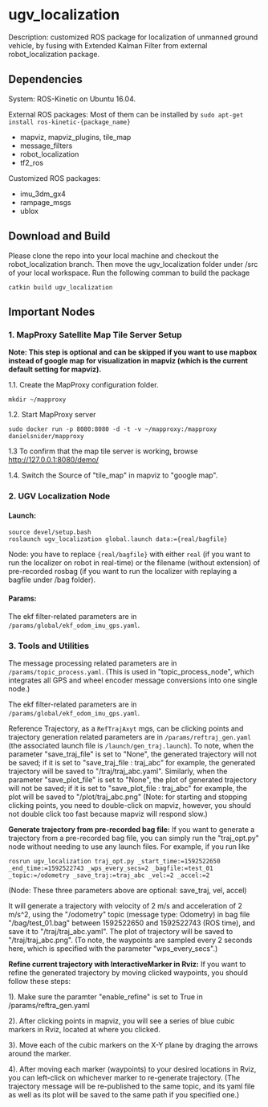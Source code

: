 # ugv_localization

Description: customized ROS package for localization of unmanned ground vehicle, by fusing with Extended Kalman Filter from external robot_localization package. 

## Dependencies
System: ROS-Kinetic on Ubuntu 16.04. 

External ROS packages: Most of them can be installed by
```sudo apt-get install ros-kinetic-{package_name}```

*  mapviz, mapviz_plugins, tile_map
*  message_filters 
*  robot_localization
*  tf2_ros

Customized ROS packages:

*  imu_3dm_gx4
*  rampage_msgs 
*  ublox

## Download and Build

Please clone the repo into your local machine and checkout the robot_localization branch.
Then move the ugv_localization folder under /src of your local workspace.
Run the following comman to build the package 
```
catkin build ugv_localization
```

## Important Nodes

### 1. MapProxy Satellite Map Tile Server Setup

**Note: This step is optional and can be skipped if you want to use mapbox instead of google map for visualization in mapviz (which is the current default setting for mapviz).**

1.1. Create the MapProxy configuration folder.
```
mkdir ~/mapproxy
```
1.2. Start MapProxy server
```
sudo docker run -p 8080:8080 -d -t -v ~/mapproxy:/mapproxy danielsnider/mapproxy
```
1.3 To confirm that the map tile server is working, browse  http://127.0.0.1:8080/demo/

1.4. Switch the Source of "tile_map" in mapviz to "google map".  

### 2. UGV Localization Node

#### Launch:

```
source devel/setup.bash
roslaunch ugv_localization global.launch data:={real/bagfile} 
```

Node: you have to replace ```{real/bagfile}``` with either ```real``` (if you want to run the localizer on robot in real-time) or the filename (without extension) of pre-recorded rosbag (if you want to run the localizer with replaying a bagfile under /bag folder).

#### Params:

The ekf filter-related parameters are in `/params/global/ekf_odom_imu_gps.yaml`.

### 3. Tools and Utilities

The message processing related parameters are in `/params/topic_process.yaml`. (This is used in "topic_process_node", which integrates all GPS and wheel encoder message conversions into one single node.)

The ekf filter-related parameters are in `/params/global/ekf_odom_imu_gps.yaml`.

Reference Trajectory, as a `RefTrajAxyt` mgs, can be  clicking points and trajectory generation related parameters are in `/params/reftraj_gen.yaml` (the associated launch file is `/launch/gen_traj.launch`). To note, when the parameter "save_traj_file" is set to "None", the generated trajectory will not be saved; if it is set to "save_traj_file : traj_abc" for example, the generated trajectory will be saved to "/traj/traj_abc.yaml". Similarly, when the parameter "save_plot_file" is set to "None", the plot of generated trajectory will not be saved; if it is set to "save_plot_file : traj_abc" for example, the plot will be saved to "/plot/traj_abc.png"
(Note: for starting and stopping clicking points, you need to double-click on mapviz, however, you should not double click too fast because mapviz will respond slow.) 

**Generate trajectory from pre-recorded bag file:**
If you want to generate a trajectory from a pre-recorded bag file, you can simply run the "traj_opt.py" node without needing to use any launch files. For example, if you run like

```
rosrun ugv_localization traj_opt.py _start_time:=1592522650 _end_time:=1592522743 _wps_every_secs=2 _bagfile:=test_01 _topic:=/odometry _save_traj:=traj_abc _vel:=2 _accel:=2
```
(Node: These three parameters above are optional: save_traj, vel, accel)

It will generate a trajectory with velocity of 2 m/s and acceleration of 2 m/s^2, using the "/odometry" topic (message type: Odometry) in bag file "/bag/test_01.bag" between 1592522650 and 1592522743 (ROS time), and save it to "/traj/traj_abc.yaml". The plot of trajectory will be saved to "/traj/traj_abc.png". (To note, the waypoints are sampled every 2 seconds here, which is specified with the parameter "wps_every_secs".)

**Refine current trajectory with InteractiveMarker in Rviz:**
If you want to refine the generated trajectory by moving clicked waypoints, you should follow these steps:

1). Make sure the paramter "enable_refine" is set to True in /params/reftra_gen.yaml

2). After clicking points in mapviz, you will see a series of blue cubic markers in Rviz, located at where you clicked.

3). Move each of the cubic markers on the X-Y plane by draging the arrows around the marker.

4). After moving each marker (waypoints) to your desired locations in Rviz, you can left-click on whichever marker to re-generate trajectory. (The trajectory message will be re-published to the same topic, and its yaml file as well as its plot will be saved to the same path if you specified one.)



